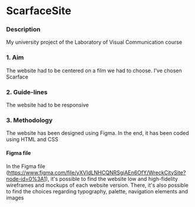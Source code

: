 # ScarfaceSite

### Description
My university project of the Laboratory of Visual Communication course

### 1. Aim
The website had to be centered on a film we had to choose. I've chosen Scarface

### 2. Guide-lines
The website had to be responsive 

### 3. Methodology
The website has been designed using Figma. In the end, it has been coded using HTML and CSS

#### Figma file
In the Figma file (https://www.figma.com/file/yXVIdLNHCQNRSgiAEn6OfY/WreckCitySite?node-id=0%3A1), it's possible to find 
the website low and high-fidelity wireframes and mockups of each website version. There, it's also possible to find the choices regarding 
typography, palette, navigation elements and images
